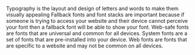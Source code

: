 Typography is the layout and design of letters and words to make them visually appealing
Fallback fonts and font stacks are important because if someone is trying to access your website and their device cannot perceive your font then a fallback font will be able to show your font.
Web-safe fonts are fonts that are universal and common for all devices. System fonts are a set of fonts that are pre-installed into your device. Web fonts are fonts that are specific to a website and may not be common on all devices.
